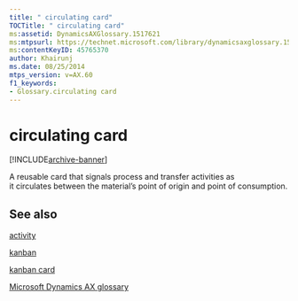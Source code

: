 ```yaml
---
title: " circulating card"
TOCTitle: " circulating card"
ms:assetid: DynamicsAXGlossary.1517621
ms:mtpsurl: https://technet.microsoft.com/library/dynamicsaxglossary.1517621(v=AX.60)
ms:contentKeyID: 45765370
author: Khairunj
ms.date: 08/25/2014
mtps_version: v=AX.60
f1_keywords:
- Glossary.circulating card
---
```


# circulating card


[!INCLUDE[archive-banner](includes/archive-banner.md)]

A reusable card that signals process and transfer activities as it circulates between the material’s point of origin and point of consumption.

## See also

[activity](activity.md)

[kanban](kanban.md)

[kanban card](kanban-card.md)

[Microsoft Dynamics AX glossary](glossary/microsoft-dynamics-ax-glossary.md)

  


